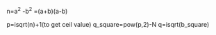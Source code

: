 n=a<sup>2</sup> -b<sup>2</sup> =(a+b)(a-b)

p=isqrt(n)+1(to get ceil value)
q_square=pow(p,2)-N
q=isqrt(b_square)
